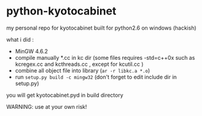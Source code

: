 python-kyotocabinet
===================

my personal repo for kyotocabinet built for python2.6 on windows (hackish)

what i did : 

- MinGW 4.6.2
- compile manually *.cc in kc dir (some files requires -std=c++0x such as kcregex.cc and kcthreads.cc , except for kcutil.cc )
- combine all object file into library (`ar -r libkc.a *.o`)
- run `setup.py build -c mingw32` (don't forget to edit include dir in setup.py)

you will get kyotocabinet.pyd in build directory

WARNING: use at your own risk!